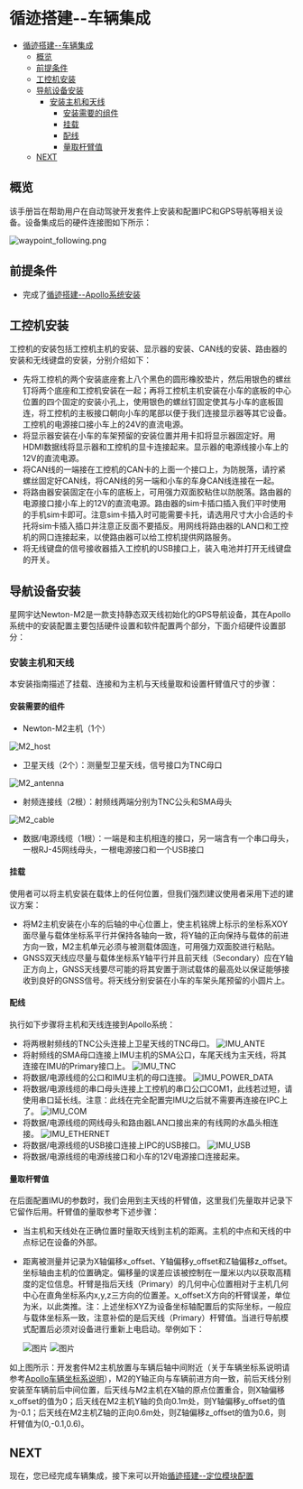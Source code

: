 # 循迹搭建--车辆集成
- [循迹搭建--车辆集成](#循迹搭建--车辆集成)
  - [概览](#概览)
  - [前提条件](#前提条件)
  - [工控机安装](#工控机安装)
  - [导航设备安装](#导航设备安装)
    - [安装主机和天线](#安装主机和天线)
      - [安装需要的组件](#安装需要的组件)
      - [挂载](#挂载)
      - [配线](#配线)
      - [量取杆臂值](#量取杆臂值)
  - [NEXT](#next)

## 概览

该手册旨在帮助用户在自动驾驶开发套件上安装和配置IPC和GPS导航等相关设备。设备集成后的硬件连接图如下所示：

![waypoint_following.png](images/waypoint_following.png)


## 前提条件

 - 完成了[循迹搭建--Apollo系统安装](apollo_installation_cn.md)

## 工控机安装

工控机的安装包括工控机主机的安装、显示器的安装、CAN线的安装、路由器的安装和无线键盘的安装，分别介绍如下：

- 先将工控机的两个安装底座套上八个黑色的圆形橡胶垫片，然后用银色的螺丝钉将两个底座和工控机安装在一起；再将工控机主机安装在小车的底板的中心位置的四个固定的安装小孔上，使用银色的螺丝钉固定使其与小车的底板固连，将工控机的主板接口朝向小车的尾部以便于我们连接显示器等其它设备。工控机的电源接口接小车上的24V的直流电源。
- 将显示器安装在小车的车架预留的安装位置并用卡扣将显示器固定好。用HDMI数据线将显示器和工控机的显卡连接起来。显示器的电源线接小车上的12V的直流电源。
- 将CAN线的一端接在工控机的CAN卡的上面一个接口上，为防脱落，请拧紧螺丝固定好CAN线，将CAN线的另一端和小车的车身CAN线连接在一起。
- 将路由器安装固定在小车的底板上，可用强力双面胶粘住以防脱落。路由器的电源接口接小车上的12V的直流电源。路由器的sim卡插口插入我们平时使用的手机sim卡即可。注意sim卡插入时可能需要卡托，请选用尺寸大小合适的卡托将sim卡插入插口并注意正反面不要插反。用网线将路由器的LAN口和工控机的网口连接起来，以使路由器可以给工控机提供网路服务。
- 将无线键盘的信号接收器插入工控机的USB接口上，装入电池并打开无线键盘的开关。

## 导航设备安装

星网宇达Newton-M2是一款支持静态双天线初始化的GPS导航设备，其在Apollo系统中的安装配置主要包括硬件设置和软件配置两个部分，下面介绍硬件设置部分：

### 安装主机和天线
本安装指南描述了挂载、连接和为主机与天线量取和设置杆臂值尺寸的步骤：

#### 安装需要的组件

- Newton-M2主机（1个）

![M2_host](images/gps_host.png)

- 卫星天线（2个）：测量型卫星天线，信号接口为TNC母口

![M2_antenna](images/gps_antenna.png)

- 射频连接线（2根）：射频线两端分别为TNC公头和SMA母头

![M2_cable](images/gps_cable.png)

- 数据/电源线缆（1根）：一端是和主机相连的接口，另一端含有一个串口母头，一根RJ-45网线母头，一根电源接口和一个USB接口

#### 挂载
使用者可以将主机安装在载体上的任何位置，但我们强烈建议使用者采用下述的建议方案：

- 将M2主机安装在小车的后轴的中心位置上，使主机铭牌上标示的坐标系XOY面尽量与载体坐标系平行并保持各轴向一致，将Y轴的正向保持与载体的前进方向一致，M2主机单元必须与被测载体固连，可用强力双面胶进行粘贴。
- GNSS双天线应尽量与载体坐标系Y轴平行并且前天线（Secondary）应在Y轴正方向上，GNSS天线要尽可能的将其安置于测试载体的最高处以保证能够接收到良好的GNSS信号。将天线分别安装在小车的车架头尾预留的小圆片上。

#### 配线
执行如下步骤将主机和天线连接到Apollo系统：

- 将两根射频线的TNC公头连接上卫星天线的TNC母口。
![IMU_ANTE](images/imu_ante.png)
- 将射频线的SMA母口连接上IMU主机的SMA公口，车尾天线为主天线，将其连接在IMU的Primary接口上。
![IMU_TNC](images/imu_tnc.png)
- 将数据/电源线缆的公口和IMU主机的母口连接。
![IMU_POWER_DATA](images/imu_power_data.jpg)
- 将数据/电源线缆的串口母头连接上工控机的串口公口COM1，此线若过短，请使用串口延长线。注意：此线在完全配置完IMU之后就不需要再连接在IPC上了。
![IMU_COM](images/imu_com.jpg)
- 将数据/电源线缆的网线母头和路由器LAN口接出来的有线网的水晶头相连接。
![IMU_ETHERNET](images/imu_ethernet.jpg)
- 将数据/电源线缆的USB接口连接上IPC的USB接口。
![IMU_USB](images/imu_usb.png)
- 将数据/电源线缆的电源线接口和小车的12V电源接口连接起来。

#### 量取杆臂值

在后面配置IMU的参数时，我们会用到主天线的杆臂值，这里我们先量取并记录下它留作后用。杆臂值的量取参考下述步骤：

- 当主机和天线处在正确位置时量取天线到主机的距离。主机的中点和天线的中点标记在设备的外部。
- 距离被测量并记录为X轴偏移x_offset、Y轴偏移y_offset和Z轴偏移z_offset。坐标轴由主机的位置确定。偏移量的误差应该被控制在一厘米以内以获取高精度的定位信息。杆臂是指后天线（Primary）的几何中心位置相对于主机几何中心在直角坐标系内x,y,z三方向的位置差。x_offset:X方向的杆臂误差，单位为米，以此类推。注：上述坐标XYZ为设备坐标轴配置后的实际坐标，一般应与载体坐标系一致，注意补偿的是后天线（Primary）杆臂值。当进行导航模式配置后必须对设备进行重新上电启动。举例如下：

    ![图片](images/gps_vehicle_map1.png)
    ![图片](images/gps_vehicle_map2.png)

如上图所示：开发套件M2主机放置与车辆后轴中间附近（关于车辆坐标系说明请参考[Apollo车辆坐标系说明](../../specs/coordination_cn.md)），M2的Y轴正向与车辆前进方向一致，前后天线分别安装至车辆前后中间位置，后天线与M2主机在X轴的原点位置重合，则X轴偏移x_offset的值为0；后天线在M2主机Y轴的负向0.1m处，则Y轴偏移y_offset的值为-0.1；后天线在M2主机Z轴的正向0.6m处，则Z轴偏移z_offset的值为0.6，则杆臂值为(0,-0.1,0.6)。

## NEXT
现在，您已经完成车辆集成，接下来可以开始[循迹搭建--定位模块配置](localization_configuration_cn.md)
